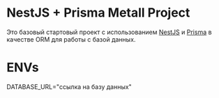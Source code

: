 # NestJS + Prisma Metall Project

Это базовый стартовый проект с использованием [NestJS](https://nestjs.com/) и [Prisma](https://www.prisma.io/) в качестве ORM для работы с базой данных.

# ENVs

DATABASE_URL="ссылка на базу данных"

